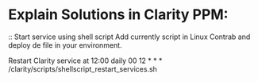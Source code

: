 # Explain Solutions in Clarity PPM:

:: Start service using shell script
Add currently script in Linux Contrab and deploy de file in your environment.

Restart Clarity service at 12:00 daily
00 12 * * * /clarity/scripts/shellscript_restart_services.sh

